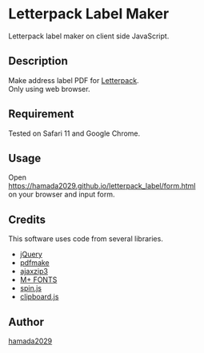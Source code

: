Letterpack Label Maker
====
Letterpack label maker on client side JavaScript.

## Description

Make address label PDF for 
[Letterpack](https://www.post.japanpost.jp/service/letterpack/).  
Only using web browser.

## Requirement

Tested on Safari 11 and Google Chrome.

## Usage

Open  
<https://hamada2029.github.io/letterpack_label/form.html>  
on your browser and input form.

## Credits

This software uses code from several libraries.

- [jQuery](https://jquery.com/)
- [pdfmake](http://pdfmake.org/)
- [ajaxzip3](https://github.com/ajaxzip3)
- [M+ FONTS](http://mplus-fonts.osdn.jp/)
- [spin.js](https://spin.js.org/)
- [clipboard.js](https://clipboardjs.com/)

## Author

[hamada2029](https://github.com/hamada2029)

